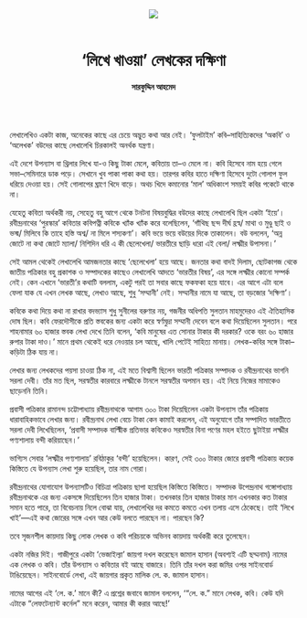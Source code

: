 <div align=center>
<img src=https://images.prothomalo.com/prothomalo-bangla%2F2021-10%2F1d4a1e2d-c215-4997-9dfe-bed1f689c986%2FUntitled_6.jpg?rect=0%2C3%2C380%2C200&w=1200&ar=40%3A21&auto=format%2Ccompress&ogImage=true&mode=crop&overlay=&overlay_position=bottom&overlay_width_pct=1 />
<br><br>
<h1>‘লিখে খাওয়া’ লেখকের দক্ষিণা</h1> 
<h4>সারফুদ্দিন আহমেদ</h4>
<br><br>
</div>

লেখালেখিও একটা কাজ, অনেকের কাছে এর চেয়ে অদ্ভুত কথা আর নেই। ‘ফুলটাইম’ কবি–সাহিত্যিকদের ‘অকবি’ ও ‘অলেখক’ বউদের কাছে লেখালেখি চিরকালই অনর্থক যন্ত্রণা।

এই দেশে উপন্যাস বা থ্রিলার লিখে যা-ও কিছু টাকা মেলে, কবিতায় তা–ও মেলে না। কবি হিসেবে নাম হয়ে গেলে সভা–সেমিনারে ডাক পড়ে। সেখানে খুব পাকা পাকা কথা হয়। তারপর কবির হাতে দক্ষিণা হিসেবে দুটো গোলাপ ফুল ধরিয়ে দেওয়া হয়। সেই গোলাপের ঘ্রাণে খিদে বাড়ে। অথচ খিদে কমানোর ‘মাল’ অধিকাংশ সময়ই কবির পকেটে থাকে না।

যেহেতু কবিতা অর্থকরী নয়, সেহেতু বহু আগে থেকে টনটনা বিষয়বুদ্ধির বউদের কাছে লেখালেখি ছিল একটা ‘ইয়ে’। রবীন্দ্রনাথের ‘পুরস্কার’ কবিতার কবিপত্নী কবিকে খ্যাঁক খ্যাঁক করে বলেছিলেন, ‘গাঁথিছ ছন্দ দীর্ঘ হ্রস্ব/ মাথা ও মুণ্ডু ছাই ও ভস্ম/ মিলিবে কি তাহে হস্তি অশ্ব/ না মিলে শস্যকণা’। কবি ভয়ে ভয়ে বউয়ের দিকে তাকালেন। বউ বললেন, ‘অন্ন জোটে না কথা জোটে ম্যালা/ নিশিদিন ধরি এ কী ছেলেখেলা/ ভারতীরে ছাড়ি ধরো এই বেলা/ লক্ষ্মীর উপাসনা।’

সেই আমল থেকেই লেখালেখি আমজনতার কাছে ‘ছেলেখেলা’ হয়ে আছে। জনতার কথা বাদই দিলাম, ছোটকাগজ থেকে জাতীয় পত্রিকার বহু প্রকাশক ও সম্পাদকের কাছেও লেখালেখি আদতে ‘ভারতীর বিষয়’, এর সঙ্গে লক্ষ্মীর কোনো সম্পর্ক নেই। কেন এখানে ‘ভারতী’র কথাটি বললাম, একটু পরই তা সবার কাছে ফকফকা হয়ে যাবে। এর আগে এটা বলে ফেলা যাক যে এখন লেখক আছে, লেখাও আছে, শুধু ‘সম্মানী’ নেই। সম্মানীর নামে যা আছে, তা বড়জোর ‘দক্ষিণা’।

কবিকে কথা দিয়ে কথা না রাখার বদভ্যাস শুধু সুনীলের বরুণার নয়, গজনীর অধিপতি সুলতান মাহমুদেরও এই ঐতিহাসিক দোষ ছিল। কবি ফেরদৌসীকে প্রতি স্তবকের জন্য একটা করে স্বর্ণমুদ্রা সম্মানী দেবেন বলে কথা দিয়েছিলেন সুলতান। পরে শাহনামার ৬০ হাজার স্তবক লেখা দেখে তিনি বলেন, ‘কবি মানুষের এত সোনার টাকার কী দরকার? ওকে বরং ৬০ হাজার রুপার টাকা দাও।’ মানে প্রথম থেকেই ধরে নেওয়ার চল আছে, খালি পেটেই সাহিত্য মানায়। লেখক-কবির সঙ্গে টাকা–কড়িটা ঠিক যায় না।

লেখার জন্য লেখকদের পয়সা চাওয়া ঠিক না, এই মতে বিশ্বাসী ছিলেন ভারতী পত্রিকার সম্পাদক ও রবীন্দ্রনাথের ভাগনি সরলা দেবী। তাঁর মত ছিল, সরস্বতীর কারবারে লক্ষ্মীকে টানলে সরস্বতীর অপমান হয়। এই নিয়ে নিজের মামাকেও ছাড়েননি তিনি।

প্রবাসী পত্রিকার রামানন্দ চট্টোপাধ্যায় রবীন্দ্রনাথকে আগাম ৩০০ টাকা দিয়েছিলেন একটা উপন্যাস তাঁর পত্রিকায় ধারাবাহিকভাবে লেখার জন্য। রবীন্দ্রনাথ লেখা বেচে টাকা কেন কামাই করলেন, এই অনুযোগে তাঁর সম্পাদিত ভারতীতে সরলা দেবী লিখেছিলেন, ‘প্রবাসী সম্পাদক বাল্মীিক প্রতিভার কবিকেও সরস্বতীর বিনা পণের মহল হইতে ছুটাইয়া লক্ষ্মীর পণ্যশালায় বন্দী করিয়াছেন।’

ভাগ্যিস সেবার ‘লক্ষ্মীর পণ্যশালায়’ রবিঠাকুর ‘বন্দী’ হয়েছিলেন। কারণ, সেই ৩০০ টাকার জোরে প্রবাসী পত্রিকায় কয়েক কিস্তিতে যে উপন্যাস লেখা শুরু হয়েছিল, তার নাম গোরা।

রবীন্দ্রনাথের যোগাযোগ উপন্যাসটিও বিচিত্রা পত্রিকায় ছাপা হয়েছিল কিস্তিতে কিস্তিতে। সম্পাদক উপেন্দ্রনাথ গঙ্গোপাধ্যায় রবীন্দ্রনাথকে এর জন্য একসঙ্গে দিয়েছিলেন তিন হাজার টাকা। তখনকার তিন হাজার টাকার মান এখনকার কত টাকার সমান হতে পারে, তা বিবেচনায় নিলে বোঝা যায়, লেখালেখির দর কমতে কমতে এখন তলায় এসে ঠেকেছে। তাই ‘লিখে খাই’—এই কথা জোরের সঙ্গে এখন আর কেউ বলতে পারছেন না। পারছেন কি?

তবে সৃজনশীল কায়দায় কিছু লোক লেখক ও কবি পরিচয়কে অভিনব কায়দায় অর্থকরী করে তুলেছেন।

একটা নজির দিই। গাজীপুরে একটা ‘ভেজাইল্যা’ জায়গা দখল করেছেন জামাল হাসান (অবশ্যই এটি ছদ্মনাম) নামের এক লেখক ও কবি। তাঁর উপন্যাস ও কবিতার বই আছে বাজারে। তিনি তাঁর দখল করা জমির ওপর সাইনবোর্ড টাঙিয়েছেন। সাইনবোর্ডে লেখা, এই জায়গার প্রকৃত মালিক লে. ক. জামাল হাসান।

নামের আগের এই ‘লে. ক.’ মানে কী? এ প্রশ্নের জবাবে জামাল বললেন, ‘“লে. ক.” মানে লেখক, কবি। কেউ যদি এটাকে “লেফটেন্যান্ট কর্নেল” মনে করেন, আমার কী করার আছে!’

